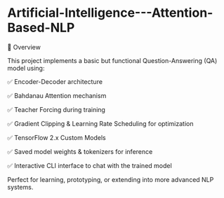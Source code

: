 # Artificial-Intelligence---Attention-Based-NLP

📌 Overview

This project implements a basic but functional Question-Answering (QA) model using:

✅ Encoder-Decoder architecture

✅ Bahdanau Attention mechanism

✅ Teacher Forcing during training

✅ Gradient Clipping & Learning Rate Scheduling for optimization

✅ TensorFlow 2.x Custom Models

✅ Saved model weights & tokenizers for inference

✅ Interactive CLI interface to chat with the trained model

Perfect for learning, prototyping, or extending into more advanced NLP systems.
